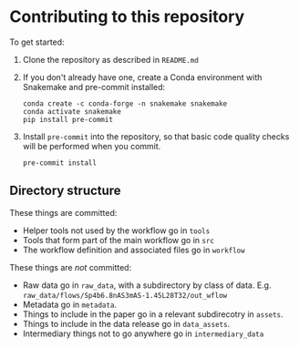 # Contributing to this repository

To get started:

1. Clone the repository as described in `README.md`
2. If you don't already have one,
   create a Conda environment with Snakemake and pre-commit installed:

       conda create -c conda-forge -n snakemake snakemake
       conda activate snakemake
       pip install pre-commit

3. Install `pre-commit` into the repository,
   so that basic code quality checks will be performed when you commit.

       pre-commit install

## Directory structure

These things are committed:

- Helper tools not used by the workflow go in `tools`
- Tools that form part of the main workflow go in `src`
- The workflow definition and associated files go in `workflow`

These things are *not* committed:

- Raw data go in `raw_data`, with a subdirectory by class of data.
  E.g. `raw_data/flows/Sp4b6.8nAS3mAS-1.45L28T32/out_wflow`
- Metadata go in `metadata`.
- Things to include in the paper go in a relevant subdirecotry in `assets`.
- Things to include in the data release go in `data_assets`.
- Intermediary things not to go anywhere go in `intermediary_data`
